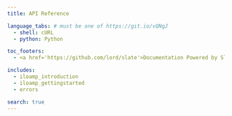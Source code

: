 ```yaml
---
title: API Reference

language_tabs: # must be one of https://git.io/vQNgJ
  - shell: cURL
  - python: Python

toc_footers:
  - <a href='https://github.com/lord/slate'>Documentation Powered by Slate</a>

includes:
  - iloamp_introduction
  - iloamp_gettingstarted
  - errors

search: true
---
```


